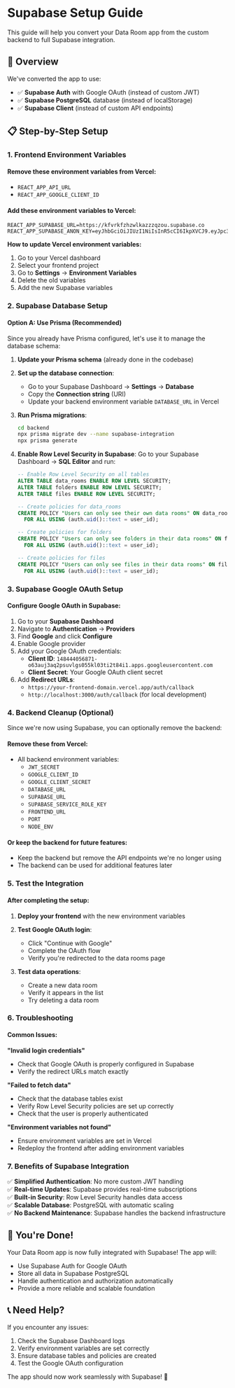 # Supabase Setup Guide

This guide will help you convert your Data Room app from the custom backend to full Supabase integration.

## 🚀 Overview

We've converted the app to use:
- ✅ **Supabase Auth** with Google OAuth (instead of custom JWT)
- ✅ **Supabase PostgreSQL** database (instead of localStorage)
- ✅ **Supabase Client** (instead of custom API endpoints)

## 📋 Step-by-Step Setup

### 1. Frontend Environment Variables

#### Remove these environment variables from Vercel:
- `REACT_APP_API_URL`
- `REACT_APP_GOOGLE_CLIENT_ID`

#### Add these environment variables to Vercel:
```env
REACT_APP_SUPABASE_URL=https://kfvrkfzhzwlkazzzqzou.supabase.co
REACT_APP_SUPABASE_ANON_KEY=eyJhbGciOiJIUzI1NiIsInR5cCI6IkpXVCJ9.eyJpc3MiOiJzdXBhYmFzZSIsInJlZiI6ImtmdnJrZnpoendsa2F6enpxem91Iiwicm9sZSI6ImFub24iLCJpYXQiOjE3MzIzNzQ2NzQsImV4cCI6MjA0Nzk1MDY3NH0.4QzQzQzQzQzQzQzQzQzQzQzQzQzQzQzQzQzQzQzQzQ
```

**How to update Vercel environment variables:**
1. Go to your Vercel dashboard
2. Select your frontend project
3. Go to **Settings** → **Environment Variables**
4. Delete the old variables
5. Add the new Supabase variables

### 2. Supabase Database Setup

#### Option A: Use Prisma (Recommended)

Since you already have Prisma configured, let's use it to manage the database schema:

1. **Update your Prisma schema** (already done in the codebase)
2. **Set up the database connection**:
   - Go to your Supabase Dashboard → **Settings** → **Database**
   - Copy the **Connection string** (URI)
   - Update your backend environment variable `DATABASE_URL` in Vercel

3. **Run Prisma migrations**:
   ```bash
   cd backend
   npx prisma migrate dev --name supabase-integration
   npx prisma generate
   ```

4. **Enable Row Level Security in Supabase**:
   Go to your Supabase Dashboard → **SQL Editor** and run:
   ```sql
   -- Enable Row Level Security on all tables
   ALTER TABLE data_rooms ENABLE ROW LEVEL SECURITY;
   ALTER TABLE folders ENABLE ROW LEVEL SECURITY;
   ALTER TABLE files ENABLE ROW LEVEL SECURITY;

   -- Create policies for data_rooms
   CREATE POLICY "Users can only see their own data rooms" ON data_rooms
     FOR ALL USING (auth.uid()::text = user_id);

   -- Create policies for folders
   CREATE POLICY "Users can only see folders in their data rooms" ON folders
     FOR ALL USING (auth.uid()::text = user_id);

   -- Create policies for files
   CREATE POLICY "Users can only see files in their data rooms" ON files
     FOR ALL USING (auth.uid()::text = user_id);
   ```

### 3. Supabase Google OAuth Setup

#### Configure Google OAuth in Supabase:

1. Go to your **Supabase Dashboard**
2. Navigate to **Authentication** → **Providers**
3. Find **Google** and click **Configure**
4. Enable Google provider
5. Add your Google OAuth credentials:
   - **Client ID**: `148444056871-o63auj3aq2psuvlgs055kl03ti2t84i1.apps.googleusercontent.com`
   - **Client Secret**: Your Google OAuth client secret
6. Add **Redirect URLs**:
   - `https://your-frontend-domain.vercel.app/auth/callback`
   - `http://localhost:3000/auth/callback` (for local development)

### 4. Backend Cleanup (Optional)

Since we're now using Supabase, you can optionally remove the backend:

#### Remove these from Vercel:
- All backend environment variables:
  - `JWT_SECRET`
  - `GOOGLE_CLIENT_ID`
  - `GOOGLE_CLIENT_SECRET`
  - `DATABASE_URL`
  - `SUPABASE_URL`
  - `SUPABASE_SERVICE_ROLE_KEY`
  - `FRONTEND_URL`
  - `PORT`
  - `NODE_ENV`

#### Or keep the backend for future features:
- Keep the backend but remove the API endpoints we're no longer using
- The backend can be used for additional features later

### 5. Test the Integration

#### After completing the setup:

1. **Deploy your frontend** with the new environment variables
2. **Test Google OAuth login**:
   - Click "Continue with Google"
   - Complete the OAuth flow
   - Verify you're redirected to the data rooms page

3. **Test data operations**:
   - Create a new data room
   - Verify it appears in the list
   - Try deleting a data room

### 6. Troubleshooting

#### Common Issues:

**"Invalid login credentials"**
- Check that Google OAuth is properly configured in Supabase
- Verify the redirect URLs match exactly

**"Failed to fetch data"**
- Check that the database tables exist
- Verify Row Level Security policies are set up correctly
- Check that the user is properly authenticated

**"Environment variables not found"**
- Ensure environment variables are set in Vercel
- Redeploy the frontend after adding environment variables

### 7. Benefits of Supabase Integration

✅ **Simplified Authentication**: No more custom JWT handling  
✅ **Real-time Updates**: Supabase provides real-time subscriptions  
✅ **Built-in Security**: Row Level Security handles data access  
✅ **Scalable Database**: PostgreSQL with automatic scaling  
✅ **No Backend Maintenance**: Supabase handles the backend infrastructure  

## 🎉 You're Done!

Your Data Room app is now fully integrated with Supabase! The app will:
- Use Supabase Auth for Google OAuth
- Store all data in Supabase PostgreSQL
- Handle authentication and authorization automatically
- Provide a more reliable and scalable foundation

## 📞 Need Help?

If you encounter any issues:
1. Check the Supabase Dashboard logs
2. Verify environment variables are set correctly
3. Ensure database tables and policies are created
4. Test the Google OAuth configuration

The app should now work seamlessly with Supabase! 🚀
